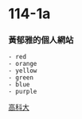 # 114-1a
### 黃郁雅的個人網站

```
- red
- orange
- yellow
- green
- blue
- purple
```
[高科大](https://www.nkust.edu.tw/)
